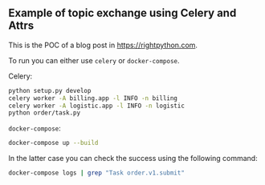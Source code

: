 ## Example of topic exchange using Celery and Attrs

This is the POC of a blog post in https://rightpython.com.

To run you can either use `celery` or `docker-compose`.

Celery:
```bash
python setup.py develop
celery worker -A billing.app -l INFO -n billing 
celery worker -A logistic.app -l INFO -n logistic 
python order/task.py
```

`docker-compose`:
```bash
docker-compose up --build
```

In the latter case you can check the success using the following command:
```bash
docker-compose logs | grep "Task order.v1.submit"
```
